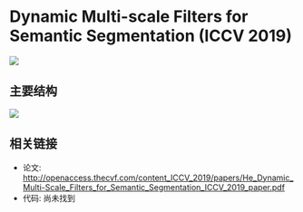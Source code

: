 # Dynamic Multi-scale Filters for Semantic Segmentation (ICCV 2019)

![](https://user-images.githubusercontent.com/26847524/74925080-8ec87a80-540e-11ea-9dd4-8209b3dd33bd.png)

## 主要结构

![](https://user-images.githubusercontent.com/26847524/74925122-a0aa1d80-540e-11ea-96d5-74e39fb2aa1a.png)

## 相关链接

* 论文: http://openaccess.thecvf.com/content_ICCV_2019/papers/He_Dynamic_Multi-Scale_Filters_for_Semantic_Segmentation_ICCV_2019_paper.pdf
* 代码: 尚未找到
